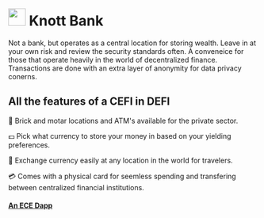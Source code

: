 #  <img src="https://user-images.githubusercontent.com/61543012/194784863-c6ceb688-a45c-47f8-84a2-322618e8901a.png" height="35" width="35" align-items="center" justify-content="center" /> Knott Bank
Not a bank, but operates as a central location for storing wealth. Leave in at your own risk and review the security standards often. A conveneice for those that operate heavily in the world of decentralized finance. Transactions are done with an extra layer of anonymity for data privacy conerns.

## All the features of a CEFI in DEFI

🏦 Brick and motar locations and ATM's available for the private sector.

💵 Pick what currency to store your money in based on your yielding preferences.

💱 Exchange currency easily at any location in the world for travelers.

💳 Comes with a physical card for seemless spending and transfering between centralized financial institutions.

#### [An ECE Dapp](https://github.com/elicharlese)
